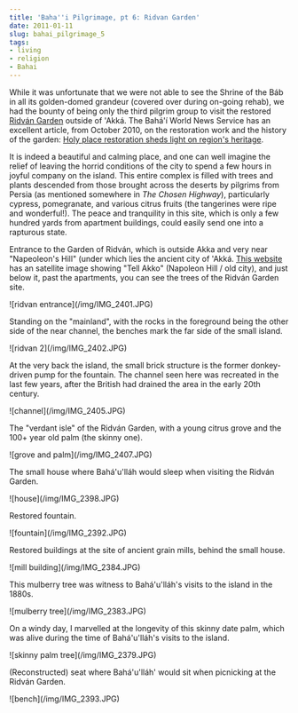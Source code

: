 ```yaml
---
title: 'Baha''i Pilgrimage, pt 6: Ridvan Garden'
date: 2011-01-11
slug: bahai_pilgrimage_5
tags:
- living
- religion
- Bahai
---
```


While it was unfortunate that we were not able to see the Shrine of the
B&aacute;b in all its golden-domed grandeur (covered over during on-going
rehab), we had the bounty of being only the third pilgrim group to visit the
restored [Ridv&aacute;n Garden](https://www.bahaullah.org/ridvan/) outside of
'Akk&aacute;. The Bah&aacute;'&iacute; World News Service has an excellent
article, from October 2010, on the restoration work and the history of the
garden: [Holy place restoration sheds light on region's
heritage](https://news.bahai.org/story/797).

It is indeed a beautiful and calming place, and one can well imagine the relief
of leaving the horrid conditions of the city to spend a few hours in joyful
company on the island. This entire complex is filled with trees and plants
descended from those brought across the deserts by pilgrims from Persia (as
mentioned somewhere in _The Chosen Highway_), particularly cypress, pomegranate,
and various citrus fruits (the tangerines were ripe and wonderful!). The peace
and tranquility in this site, which is only a few hundred yards from apartment
buildings, could easily send one into a rapturous state.

<!-- truncate -->

Entrance to the Garden of Ridv&aacute;n, which is outside Akka and very near
"Napeoleon's Hill" (under which lies the ancient city of 'Akk&aacute;. [This website](https://www.biblewalks.com/Sites/TellAkko.html) has an
satellite image showing "Tell Akko" (Napoleon Hill / old city), and just below
it, past the apartments, you can see the trees of the Ridv&aacute;n Garden site.

<div class="image">
![ridvan entrance](/img/IMG_2401.JPG)
</div>

Standing on the "mainland", with the rocks in the foreground being the other
side of the near channel, the benches mark the far side of the small island.

<div class="image">
![ridvan 2](/img/IMG_2402.JPG)
</div>

At the very back the island, the small brick structure is the former
donkey-driven pump for the fountain. The channel seen here was recreated in the
last few years, after the British had drained the area in the early 20th
century.

<div class="image">
![channel](/img/IMG_2405.JPG)
</div>

The "verdant isle" of the Ridv&aacute;n Garden, with a young citrus grove and
the 100+ year old palm (the skinny one).

<div class="image">
![grove and palm](/img/IMG_2407.JPG)
</div>

The small house where Bah&aacute;'u'll&aacute;h would sleep when visiting the
Ridv&aacute;n Garden.

<div class="image">
![house](/img/IMG_2398.JPG)
</div>

Restored fountain.

<div class="image">
![fountain](/img/IMG_2392.JPG)
</div>

Restored buildings at the site of ancient grain mills, behind the small house.

<div class="image">
![mill building](/img/IMG_2384.JPG)
</div>

This mulberry tree was witness to Bah&aacute;'u'll&aacute;h's visits to the
island in the 1880s.

<div class="image">
![mulberry tree](/img/IMG_2383.JPG)
</div>

On a windy day, I marvelled at the longevity of this skinny date palm, which was
alive during the time of Bah&aacute;'u'll&aacute;h's visits to the island.

<div class="image">
![skinny palm tree](/img/IMG_2379.JPG)
</div>

(Reconstructed) seat where Bah&aacute;'u'll&aacute;h' would sit when picnicking
at the Ridv&aacute;n Garden.

<div class="image">
![bench](/img/IMG_2393.JPG)
</div>
